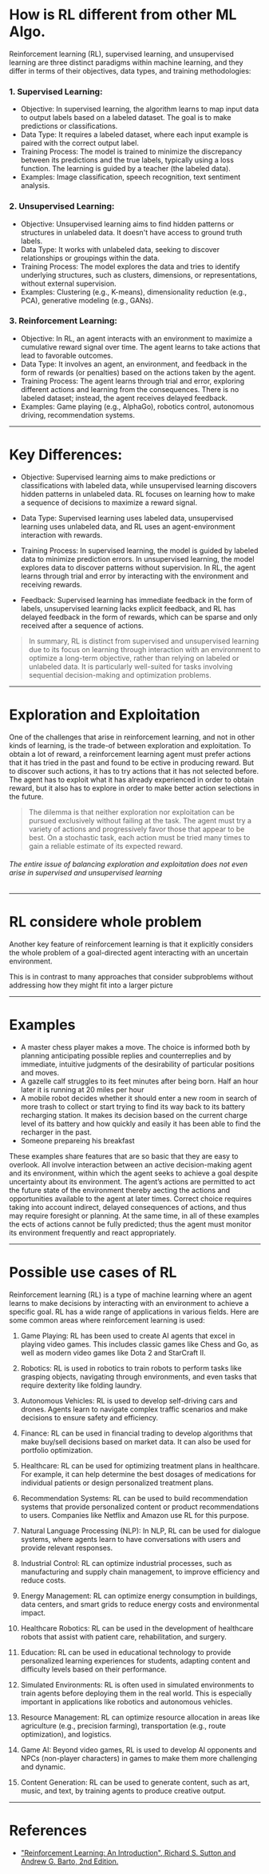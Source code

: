 # How is RL different from other ML Algo.

Reinforcement learning (RL), supervised learning, and unsupervised learning are three distinct paradigms within machine learning, and they differ in terms of their objectives, data types, and training methodologies:

### 1. Supervised Learning:
- Objective: In supervised learning, the algorithm learns to map input data to output labels based on a labeled dataset. The goal is to make predictions or classifications.
- Data Type: It requires a labeled dataset, where each input example is paired with the correct output label.
- Training Process: The model is trained to minimize the discrepancy between its predictions and the true labels, typically using a loss function. The learning is guided by a teacher (the labeled data).
- Examples: Image classification, speech recognition, text sentiment analysis.

### 2. Unsupervised Learning:
- Objective: Unsupervised learning aims to find hidden patterns or structures in unlabeled data. It doesn't have access to ground truth labels.
- Data Type: It works with unlabeled data, seeking to discover relationships or groupings within the data.
- Training Process: The model explores the data and tries to identify underlying structures, such as clusters, dimensions, or representations, without external supervision.
- Examples: Clustering (e.g., K-means), dimensionality reduction (e.g., PCA), generative modeling (e.g., GANs).

### 3. Reinforcement Learning:
- Objective: In RL, an agent interacts with an environment to maximize a cumulative reward signal over time. The agent learns to take actions that lead to favorable outcomes.
- Data Type: It involves an agent, an environment, and feedback in the form of rewards (or penalties) based on the actions taken by the agent.
- Training Process: The agent learns through trial and error, exploring different actions and learning from the consequences. There is no labeled dataset; instead, the agent receives delayed feedback.
- Examples: Game playing (e.g., AlphaGo), robotics control, autonomous driving, recommendation systems.
---
# Key Differences:
- Objective: Supervised learning aims to make predictions or classifications with labeled data, while unsupervised learning discovers hidden patterns in unlabeled data. RL focuses on learning how to make a sequence of decisions to maximize a reward signal.
  
- Data Type: Supervised learning uses labeled data, unsupervised learning uses unlabeled data, and RL uses an agent-environment interaction with rewards.

- Training Process: In supervised learning, the model is guided by labeled data to minimize prediction errors. In unsupervised learning, the model explores data to discover patterns without supervision. In RL, the agent learns through trial and error by interacting with the environment and receiving rewards.

- Feedback: Supervised learning has immediate feedback in the form of labels, unsupervised learning lacks explicit feedback, and RL has delayed feedback in the form of rewards, which can be sparse and only received after a sequence of actions.

> In summary, RL is distinct from supervised and unsupervised learning due to its focus on learning through interaction with an environment to optimize a long-term objective, rather than relying on labeled or unlabeled data. 
> It is particularly well-suited for tasks involving sequential decision-making and optimization problems.

---
# Exploration and Exploitation
One of the challenges that arise in reinforcement learning, and not in other kinds of learning, is the trade-of between exploration and exploitation. To obtain a lot of reward, a reinforcement learning agent must prefer actions that it has tried in the past and found to be ective in producing reward. But to discover such actions, it has to try actions that it has not selected before. 
The agent has to exploit what it has already experienced in order to obtain reward, but it also has to explore in order to make better action selections in the future.
> The dilemma is that neither exploration nor exploitation can be pursued exclusively without failing at the task. The agent must try a variety of actions and progressively favor those that appear to be best. On a stochastic task, each action must be tried many times to gain a reliable estimate of its expected reward. 
###### The entire issue of balancing exploration and exploitation does not even arise in supervised and unsupervised learning
---
# RL considere whole problem

Another key feature of reinforcement learning is that it explicitly considers the whole problem of a goal-directed agent interacting with an uncertain environment. 

This is in contrast to many approaches that consider subproblems without addressing how they
might fit into a larger picture

---

# Examples

- A master chess player makes a move. The choice is informed both by planning anticipating possible replies and counterreplies and by immediate, intuitive judgments of the desirability of particular positions and moves.
- A gazelle calf struggles to its feet minutes after being born. Half an hour later it is running at 20 miles per hour
- A mobile robot decides whether it should enter a new room in search of more trash to collect or start trying to find its way back to its battery recharging station. It makes its decision based on the current charge level of its battery and how quickly and easily it has been able to find the recharger in the past.
- Someone prepareing his breakfast

These examples share features that are so basic that they are easy to overlook. All
involve interaction between an active decision-making agent and its environment, within
which the agent seeks to achieve a goal despite uncertainty about its environment. The
agent’s actions are permitted to act the future state of the environment thereby aecting the actions and opportunities
available to the agent at later times. Correct choice requires taking into account indirect,
delayed consequences of actions, and thus may require foresight or planning.
At the same time, in all of these examples the ects of actions cannot be fully predicted;
thus the agent must monitor its environment frequently and react appropriately.



---
# Possible use cases of RL

Reinforcement learning (RL) is a type of machine learning where an agent learns to make decisions by interacting with an environment to achieve a specific goal. RL has a wide range of applications in various fields. Here are some common areas where reinforcement learning is used:

1. Game Playing: RL has been used to create AI agents that excel in playing video games. This includes classic games like Chess and Go, as well as modern video games like Dota 2 and StarCraft II.

2. Robotics: RL is used in robotics to train robots to perform tasks like grasping objects, navigating through environments, and even tasks that require dexterity like folding laundry.

3. Autonomous Vehicles: RL is used to develop self-driving cars and drones. Agents learn to navigate complex traffic scenarios and make decisions to ensure safety and efficiency.

4. Finance: RL can be used in financial trading to develop algorithms that make buy/sell decisions based on market data. It can also be used for portfolio optimization.

5. Healthcare: RL can be used for optimizing treatment plans in healthcare. For example, it can help determine the best dosages of medications for individual patients or design personalized treatment plans.

6. Recommendation Systems: RL can be used to build recommendation systems that provide personalized content or product recommendations to users. Companies like Netflix and Amazon use RL for this purpose.

7. Natural Language Processing (NLP): In NLP, RL can be used for dialogue systems, where agents learn to have conversations with users and provide relevant responses.

8. Industrial Control: RL can optimize industrial processes, such as manufacturing and supply chain management, to improve efficiency and reduce costs.

9. Energy Management: RL can optimize energy consumption in buildings, data centers, and smart grids to reduce energy costs and environmental impact.

10. Healthcare Robotics: RL can be used in the development of healthcare robots that assist with patient care, rehabilitation, and surgery.

11. Education: RL can be used in educational technology to provide personalized learning experiences for students, adapting content and difficulty levels based on their performance.

12. Simulated Environments: RL is often used in simulated environments to train agents before deploying them in the real world. This is especially important in applications like robotics and autonomous vehicles.

13. Resource Management: RL can optimize resource allocation in areas like agriculture (e.g., precision farming), transportation (e.g., route optimization), and logistics.

14. Game AI: Beyond video games, RL is used to develop AI opponents and NPCs (non-player characters) in games to make them more challenging and dynamic.

15. Content Generation: RL can be used to generate content, such as art, music, and text, by training agents to produce creative output.


---
# References

- ["Reinforcement Learning: An Introduction", Richard S. Sutton and Andrew G. Barto, 2nd Edition.](https://inst.eecs.berkeley.edu/~cs188/sp20/assets/files/SuttonBartoIPRLBook2ndEd.pdf)
